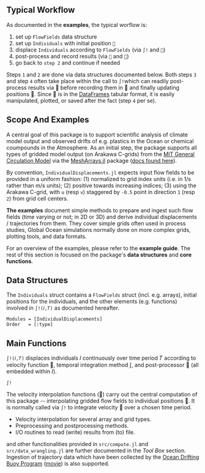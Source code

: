 
## Typical Workflow

As documented in the **examples**, the typical worflow is:

1. set up `FlowFields` data structure
1. set up `Individuals` with initial position `📌`
1. displace `Individuals` according to `FlowFields` (via	`∫!` and `🚄`)
1. post-process and record results (via `🔧` and `🔴`)
1. go back to `step 2` and continue if needed

Steps `1` and `2` are done via data structures documented below. Both steps `3` and step `4` often take place within the call to `∫!`which can readily post-process results via 🔧 before recording them in 🔴 and finally updating positions 📌. Since 🔴 is in the [DataFrames](https://juliadata.github.io/DataFrames.jl/latest/) tabular format, it is easily manipulated, plotted, or saved after the fact (step `4` per se).

## Scope And Examples

A central goal of this package is to support scientific analysis of climate model output and observed drifts of e.g. plastics in the Ocean or chemical coumpounds in the Atmosphere. 
As an initial step, the package supports all types of gridded model output (on Arakawa C-grids) from the [MIT General Circulation Model](https://mitgcm.readthedocs.io/en/latest/?badge=latest) via the [MeshArrays.jl](https://github.com/JuliaClimate/MeshArrays.jl) package ([docs found here](https://juliaclimate.github.io/MeshArrays.jl/dev/)). 

By convention, `IndividualDisplacements.jl` expects input flow fields to be provided in a uniform fashion: (1) normalized to grid index units (i.e. in 1/s rather than m/s units); (2) positive towards increasing indices; (3) using the Arakawa C-grid, with `u` (resp `v`) staggered by `-0.5` point in direction `1` (resp `2`) from grid cell centers. 

**The examples** document simple methods to prepare and ingest such flow fields (time varying or not; in 2D or 3D) and derive individual displacements / trajectories from them. They cover simple grids often used in process studies, Global Ocean simulations normally done on more complex grids, plotting tools, and data formats. 

For an overview of the examples, please refer to the **example guide**. The rest of this section is focused on the package's **data structures** and **core functions**.

## Data Structures

The `Individuals` struct contains a `FlowFields` struct (incl. e.g. arrays), initial positions for the individuals, and the other elements (e.g. functions) involved in `∫!(𝐼,𝑇)` as documented hereafter.

```@autodocs
Modules = [IndividualDisplacements]
Order   = [:type]
```

## Main Functions

`∫!(𝐼,𝑇)` displaces individuals 𝐼 continuously over time period 𝑇 according to velocity function 🚄, temporal integration method ∫, and post-processor 🔧 (all embedded within 𝐼).

```@docs
∫!
```

The velocity interpolation functions (🚄) carry out the central computation of this package -- interpolating gridded flow fields to individual positions 📌. It is normally called via `∫!` to integrate velocity 🚄 over a chosen time period. 

- Velocity interpolation for several array and grid types.
- Preprocessing and postprocessing methods.
- I/O routines to read (write) results from (to) file.

and other functionalities provided in `src/compute.jl` and `src/data_wrangling.jl` are further documented in the _Tool Box_ section. Ingestion of trajectory data which have been collected by the [Ocean Drifting Buoy Program](https://doi.org/10.1002/2016JC011716) ([movie](https://youtu.be/82HPnYBtoVo)) is also supported.

